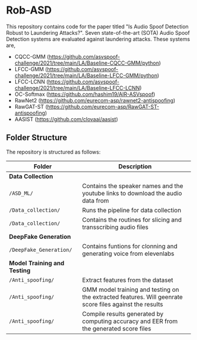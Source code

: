 # Rob-ASD

This repository contains code for the paper titled "Is Audio Spoof Detection Robust to Laundering Attacks?". Seven state-of-the-art (SOTA) Audio Spoof Detection systems are evaluated against laundering attacks. These systems are, 
- CQCC-GMM (https://github.com/asvspoof-challenge/2021/tree/main/LA/Baseline-CQCC-GMM/python)
- LFCC-GMM (https://github.com/asvspoof-challenge/2021/tree/main/LA/Baseline-LFCC-GMM/python)
- LFCC-LCNN (https://github.com/asvspoof-challenge/2021/tree/main/LA/Baseline-LFCC-LCNN)
- OC-Softmax (https://github.com/hashim19/AIR-ASVspoof)
- RawNet2 (https://github.com/eurecom-asp/rawnet2-antispoofing)
- RawGAT-ST (https://github.com/eurecom-asp/RawGAT-ST-antispoofing)
- AASIST (https://github.com/clovaai/aasist)

## Folder Structure

The repository is structured as follows:

| Folder | Description                                       |
|--------|---------------------------------------------------|
|__Data Collection__|
| `/ASD_ML/` | Contains the speaker names and the youtube links to download the audio data from|
| `/Data_collection/` | Runs the pipeline for data collection|
| `/Data_collection/` | Contains the routines for slicing and transscribing audio files|
|__DeepFake Generation__|
| `/DeepFake_Generation/` | Contains funtions for clonning and generating voice from elevenlabs|
|__Model Training and Testing__|
| `/Anti_spoofing/` | Extract features from the dataset|
| `/Anti_spoofing/` | GMM model training and testing on the extracted features. Will geenrate score files against the results|
| `/Anti_spoofing/` | Compile results generated by computing accuracy and EER from the generated score files|

